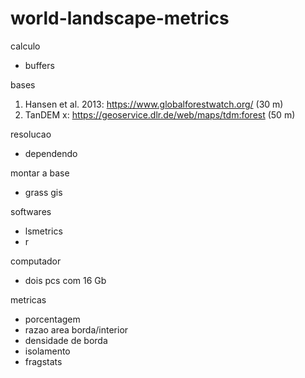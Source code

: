 # world-landscape-metrics

calculo
- buffers

bases
1. Hansen et al. 2013: https://www.globalforestwatch.org/  (30 m)
2. TanDEM x: https://geoservice.dlr.de/web/maps/tdm:forest (50 m)

resolucao
- dependendo

montar a base
- grass gis

softwares
- lsmetrics
- r

computador
- dois pcs com 16 Gb 

metricas
- porcentagem
- razao area borda/interior
- densidade de borda
- isolamento
- fragstats
